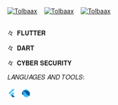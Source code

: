 <a href="https://twitter.com/Tolbaax" rel="nofollow"><img align="center" src="https://raw.githubusercontent.com/rahuldkjain/github-profile-readme-generator/master/src/images/icons/Social/twitter.svg" alt="Tolbaax" height="28" width="28" style="max-width: 100%;"></a> &nbsp;&nbsp;
<a href="https://linkedin.com/in/Tolbaax" rel="nofollow"><img align="center" src="https://raw.githubusercontent.com/rahuldkjain/github-profile-readme-generator/master/src/images/icons/Social/linked-in-alt.svg" alt="Tolbaax" height="28" width="28" style="max-width: 100%;"></a> &nbsp;&nbsp;
<a href="https://fb.com/Tolbaax" rel="nofollow"><img align="center" src="https://raw.githubusercontent.com/rahuldkjain/github-profile-readme-generator/master/src/images/icons/Social/facebook.svg" alt="Tolbaax" height="28" width="28" style="max-width: 100%;"></a> &nbsp;&nbsp;
</a><br><br>
  <p>々&nbsp;&nbsp;𝐅𝐋𝐔𝐓𝐓𝐄𝐑</p>
  <p>々&nbsp;&nbsp;𝐃𝐀𝐑𝐓</p>
  <p>々&nbsp;&nbsp;𝐂𝐘𝐁𝐄𝐑 𝐒𝐄𝐂𝐔𝐑𝐈𝐓𝐘</p>
𝐿𝐴𝑁𝐺𝑈𝐴𝐺𝐸𝑆 𝐴𝑁𝐷 𝑇𝑂𝑂𝐿𝑆:
<br><br>
<a target="_blank" rel="noopener noreferrer" href="https://flutter.dev/"><img height="20" src="https://raw.githubusercontent.com/github/explore/80688e429a7d4ef2fca1e82350fe8e3517d3494d/topics/flutter/flutter.png" style="max-width: 100%;"></a>&nbsp;&nbsp;
<a target="_blank" rel="noopener noreferrer" href="https://dart.dev/"><img height="20" src="https://raw.githubusercontent.com/github/explore/80688e429a7d4ef2fca1e82350fe8e3517d3494d/topics/dart/dart.png" style="max-width: 100%;"></a>
